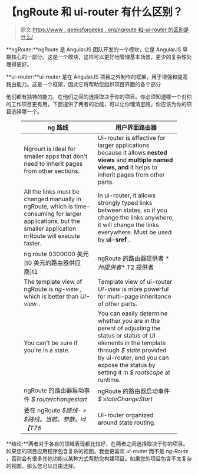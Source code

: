 # 【ngRoute 和 ui-router 有什么区别？

> 原文:[https://www . geeksforgeeks . org/ngroute 和-ui-router 的区别是什么/](https://www.geeksforgeeks.org/what-is-the-difference-between-ngroute-and-ui-router/)

**ngRoute:**ngRoute 是 AngularJS 团队开发的一个模块，它是 AngularJS 早期核心的一部分。这是一个模块，这样可以更好地管理基本场景，更少的复杂性处理得更好。

**ui-router:**ui-router 是在 AngularJS 项目之外制作的框架，用于增强和提高路由能力。这是一个框架，因此它将帮助您组织项目界面的各个部分

他们都有独特的能力，在他们之间的选择取决于你的项目。你必须知道哪一个对你的工作项目更有用，下面提供了两者的功能，可以让你理清思路，你应该为你的项目选择哪一个。

<figure class="table">

| ng 路线 | 用户界面路由器 |
| --- | --- |
| Ngrourt is ideal for smaller apps that don't need to inherit pages from other sections. | Ui-router is effective for larger applications because it allows **nested views** and **multiple named views, and** it helps to inherit pages from other parts. |
| All the links must be changed manually in ngRoute, which is time-consuming for larger applications, but the smaller application nrRoute will execute faster. | In ui-router, it allows strongly typed links between states, so if you change the links anywhere, it will change the links everywhere. Must be used by **ui-sref** . |
| ng route 0300000 美元[t0 美元的路由器供应商]t1 | ngRoute 的路由器提供者 *$州提供者*$ T2 提供者 |
| The template view of ngRoute is *ng-view* , which is better than *UI-view* . | Template view of ui-router *UI-view* is more powerful for multi-page inheritance of other parts. |
| You can't be sure if you're in a state. | You can easily determine whether you are in the parent of adjusting the status or status of UI elements in the template through *$ state* provided by ui-router, and you can expose the status by setting it in *$ rootscope* at runtime. |
| ngRoute 的路由器启动事件 *$ routerchangestart* | ngRoute 的路由器启动事件 *$ stateChangeStart* |
| 要在 ngRoute *$路线- > $路线。当前。参数。id【T76* | Ui-router organized around state routing. |

</figure>

**结论:**两者对于各自的领域表现都比较好，在两者之间选择取决于你的项目。如果您的项目应用程序包含复杂的视图，我会更喜欢 *ui-router* 而不是 *ng-Route* ，否则会有很多其他功能以某种方式帮助您构建项目。如果您的项目包含不太复杂的视图，那么您可以自由选择。